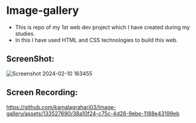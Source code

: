 # Image-gallery

- This is repo of my 1st web dev project which I have created during my studies.
- In this I have used HTML and CSS technologies to build this web.

## ScreenShot:
![Screenshot 2024-02-10 163455](https://github.com/kamalagrahari03/Image-gallery/assets/133527690/0f8e85b2-e2e4-42f6-92c1-c4c2cfd67e3f)

## Screen Recording:
https://github.com/kamalagrahari03/Image-gallery/assets/133527690/38a10f24-c75c-4d28-9ebe-1188e43199eb
